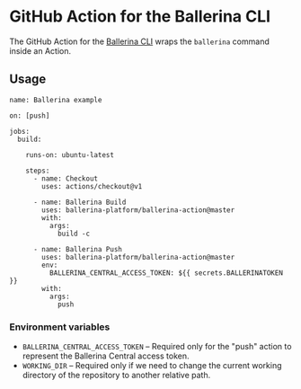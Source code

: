 # GitHub Action for the Ballerina CLI

The GitHub Action for the [Ballerina CLI](https://ballerina.io/) wraps the `ballerina` command inside an Action.

## Usage

```
name: Ballerina example

on: [push]

jobs:
  build:
    
    runs-on: ubuntu-latest
    
    steps:
      - name: Checkout
        uses: actions/checkout@v1
    
      - name: Ballerina Build
        uses: ballerina-platform/ballerina-action@master
        with:
          args: 
            build -c

      - name: Ballerina Push 
        uses: ballerina-platform/ballerina-action@master 
        env:  
          BALLERINA_CENTRAL_ACCESS_TOKEN: ${{ secrets.BALLERINATOKEN }} 
        with: 
          args:  
            push 

```

### Environment variables

- `BALLERINA_CENTRAL_ACCESS_TOKEN` – Required only for the "push" action to represent the Ballerina Central access token.
- `WORKING_DIR` – Required only if we need to change the current working directory of the repository to another relative path. 

